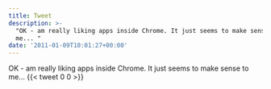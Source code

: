 ```yaml
---
title: Tweet
description: >-
  "OK - am really liking apps inside Chrome. It just seems to make sense to
  me... "
date: '2011-01-09T10:01:27+00:00'
---
```

OK - am really liking apps inside Chrome. It just seems to make sense to me... 
      {{< tweet 0 0 >}}
    
